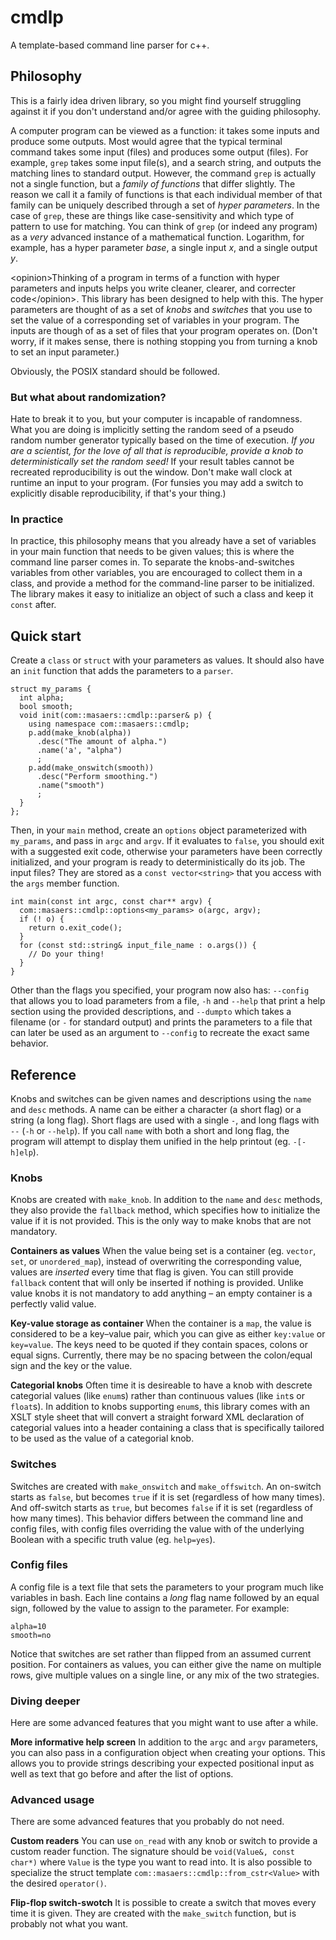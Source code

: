 # cmdlp
A template-based command line parser for c++.

## Philosophy
This is a fairly idea driven library, so you might find yourself struggling against it if you don't understand and/or agree with the guiding philosophy.

A computer program can be viewed as a function: it takes some inputs and produce some outputs. Most would agree that the typical terminal command takes some input (files) and produces some output (files). For example, `grep` takes some input file(s), and a search string, and outputs the matching lines to standard output. However, the command `grep` is actually not a single function, but a *family of functions* that differ slightly. The reason we call it a family of functions is that each individual member of that family can be uniquely described through a set of *hyper parameters*. In the case of `grep`, these are things like case-sensitivity and which type of pattern to use for matching. You can think of `grep` (or indeed any program) as a *very* advanced instance of a mathematical function. Logarithm, for example, has a hyper parameter *base*, a single input *x*, and a single output *y*.

&lt;opinion&gt;Thinking of a program in terms of a function with hyper parameters and inputs helps you write cleaner, clearer, and correcter code&lt;/opinion&gt;. This library has been designed to help with this. The hyper parameters are thought of as a set of *knobs* and *switches* that you use to set the value of a corresponding set of variables in your program. The inputs are though of as a set of files that your program operates on. (Don't worry, if it makes sense, there is nothing stopping you from turning a knob to set an input parameter.)

Obviously, the POSIX standard should be followed.

### But what about randomization?
Hate to break it to you, but your computer is incapable of randomness. What you are doing is implicitly setting the random seed of a pseudo random number generator typically based on the time of execution. *If you are a scientist, for the love of all that is reproducible, provide a knob to deterministically set the random seed!* If your result tables cannot be recreated reproducibility is out the window. Don't make wall clock at runtime an input to your program. (For funsies you may add a switch to explicitly disable reproducibility, if that's your thing.)

### In practice
In practice, this philosophy means that you already have a set of variables in your main function that needs to be given values; this is where the command line parser comes in. To separate the knobs-and-switches variables from other variables, you are encouraged to collect them in a class, and provide a method for the command-line parser to be initialized. The library makes it easy to initialize an object of such a class and keep it `const` after.

## Quick start
Create a `class` or `struct` with your parameters as values. It should also have an `init` function that adds the parameters to a `parser`.
```
struct my_params {
  int alpha;
  bool smooth;
  void init(com::masaers::cmdlp::parser& p) {
    using namespace com::masaers::cmdlp;
    p.add(make_knob(alpha))
      .desc("The amount of alpha.")
      .name('a', "alpha")
      ;
    p.add(make_onswitch(smooth))
      .desc("Perform smoothing.")
      .name("smooth")
      ;
  }
};
```
Then, in your `main` method, create an `options` object parameterized with `my_params`, and pass in `argc` and `argv`. If it evaluates to `false`, you should exit with a suggested exit code, otherwise your parameters have been correctly initialized, and your program is ready to deterministically do its job. The input files? They are stored as a `const vector<string>` that you access with the `args` member function.
```
int main(const int argc, const char** argv) {
  com::masaers::cmdlp::options<my_params> o(argc, argv);
  if (! o) {
    return o.exit_code();
  }
  for (const std::string& input_file_name : o.args()) {
    // Do your thing!
  }
}
```
Other than the flags you specified, your program now also has: `--config` that allows you to load parameters from a file, `-h` and `--help` that print a help section using the provided descriptions, and `--dumpto` which takes a filename (or `-` for standard output) and prints the parameters to a file that can later be used as an argument to `--config` to recreate the exact same behavior.

## Reference
Knobs and switches can be given names and descriptions using the `name` and `desc` methods. A name can be either a character (a short flag) or a string (a long flag). Short flags are used with a single `-`, and long flags with `--` (`-h` or `--help`). If you call `name` with both a short and long flag, the program will attempt to display them unified in the help printout (eg. `-[-h]elp`).

### Knobs
Knobs are created with `make_knob`. In addition to the `name` and `desc` methods, they also provide the `fallback` method, which specifies how to initialize the value if it is not provided. This is the only way to make knobs that are not mandatory. 

**Containers as values**
When the value being set is a container (eg. `vector`, `set`, or `unordered_map`), instead of overwriting the corresponding value, values are *inserted* every time that flag is given. You can still provide `fallback` content that will only be inserted if nothing is provided. Unlike value knobs it is not mandatory to add anything &ndash; an empty container is a perfectly valid value.

**Key-value storage as container**
When the container is a `map`, the value is considered to be a key&ndash;value pair, which you can give as either `key:value` or `key=value`. The keys need to be quoted if they contain spaces, colons or equal signs. Currently, there may be no spacing between the colon/equal sign and the key or the value.

**Categorial knobs**
Often time it is desireable to have a knob with descrete categorial values (like `enum`s) rather than continuous values (like `int`s or `float`s). In addition to knobs supporting `enum`s, this library comes with an XSLT style sheet that will convert a straight forward XML declaration of categorial values into a header containing a class that is specifically tailored to be used as the value of a categorial knob.

### Switches
Switches are created with `make_onswitch` and `make_offswitch`. An on-switch starts as `false`, but becomes `true` if it is set (regardless of how many times). And off-switch starts as `true`, but becomes `false` if it is set (regardless of how many times). This behavior differs between the command line and config files, with config files overriding the value with of the underlying Boolean with a specific truth value (eg. `help=yes`).

### Config files
A config file is a text file that sets the parameters to your program much like variables in bash. Each line contains a *long* flag name followed by an equal sign, followed by the value to assign to the parameter. For example:
```
alpha=10
smooth=no
```
Notice that switches are set rather than flipped from an assumed current position. For containers as values, you can either give the name on multiple rows, give multiple values  on a single line, or any mix of the two strategies.

### Diving deeper
Here are some advanced features that you might want to use after a while.

**More informative help screen**
In addition to the `argc` and `argv` parameters, you can also pass in a configuration object when creating your options. This allows you to provide strings describing your expected positional input as well as text that go before and after the list of options.

### Advanced usage
There are some advanced features that you probably do not need.

**Custom readers**
You can use `on_read` with any knob or switch to provide a custom reader function. The signature should be `void(Value&, const char*)` where `Value` is the type you want to read into. It is also possible to specialize the struct template `com::masaers::cmdlp::from_cstr<Value>` with the desired `operator()`.

**Flip-flop switch-swotch**
It is possible to create a switch that moves every time it is given. They are created with the `make_switch` function, but is probably not what you want.
